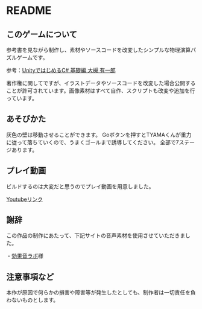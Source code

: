 # README

## このゲームについて

参考書を見ながら制作し、素材やソースコードを改変したシンプルな物理演算パズルゲームです。

参考：[UnityではじめるC# 基礎編   大槻 有一郎](https://www.amazon.co.jp/dp/4844366084/ref=cm_sw_r_tw_dp_QewaGbF4E5SWQ)  

著作権に関してですが、イラストデータやソースコードを改変した場合公開することが許可されています。画像素材はすべて自作、スクリプトも改変や追加を行っています。


## あそびかた

灰色の壁は移動させることができます。
Goボタンを押すとTYAMAくんが重力に従って落ちていくので、うまくゴールまで誘導してください。
全部で7ステージあります。

## プレイ動画

ビルドするのは大変だと思うのでプレイ動画を用意しました。  

[Youtubeリンク](https://youtu.be/vBnjGe15fWo)


## 謝辞

この作品の制作にあたって、下記サイトの音声素材を使用させていただきました。

・[効果音ラボ](https://soundeffect-lab.info/)様

## 注意事項など

本作が原因で何らかの損害や障害等が発生したとしても、制作者は一切責任を負わないものとします。


